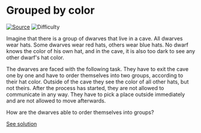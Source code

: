 # Grouped by color

[![Source](https://img.shields.io/badge/Source-%E2%9C%93-green.svg)](http://www.snowstone.com/archives/cat_puzzles.html)
![Difficulty](https://img.shields.io/badge/Difficulty-easy-green.svg)

Imagine that there is a group of dwarves that live in a cave. All dwarves wear
hats. Some dwarves wear red hats, others wear blue hats. No dwarf knows the
color of his own hat, and in the cave, it is also too dark to see any other
dwarf's hat color.

The dwarves are faced with the following task. They have to exit the cave
one by one and have to order themselves into two groups, according to their
hat color. Outside of the cave they see the color of all other hats, but not
theirs. After the process has started, they are not allowed to communicate in
any way. They have to pick a place outside immediately and are not allowed to
move afterwards.

How are the dwarves able to order themselves into groups?

[See solution](solution.md)
